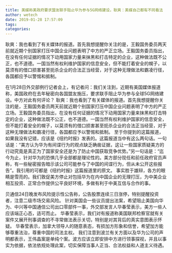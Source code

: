 ```yaml
---
title: 美媒称美政府要求盟友联手阻止华为参与5G网络建设，耿爽：美媒自己都有不同看法
author: wetech
date: 2019-01-28 17:57:09
tags: 
categories: 
---
```

耿爽：我也看到了有关媒体的报道。首先我想提醒你关注的是，王毅国务委员两天前就近期个别国家打压中国企业问题表明了中方的严正立场。王毅国务委员指出，在没有任何证据的情况下动用国家力量来抹黑和打击特定的企业，这种做法既不公正，也不道德。一国当然有权利维护国家的信息安全，但不能打着安全的幌子，以莫须有的借口损害甚至扼杀企业的合法正当经营，对于这种无理做法和霸凌行径，各国都应予以警惕和抵制。
<!-- more -->
在1月28日外交部例行记者会上，有记者问：我们关注到，近期有美国媒体报道称，美国政府在去年秘密向各国盟友施压，要求联手阻止华为参与全球5G网络建设。中方对此有何评论？
耿爽：我也看到了有关媒体的报道。首先我想提醒你关注的是，王毅国务委员两天前就近期个别国家打压中国企业问题表明了中方的严正立场。王毅国务委员指出，在没有任何证据的情况下动用国家力量来抹黑和打击特定的企业，这种做法既不公正，也不道德。一国当然有权利维护国家的信息安全，但不能打着安全的幌子，以莫须有的借口损害甚至扼杀企业的合法正当经营，对于这种无理做法和霸凌行径，各国都应予以警惕和抵制。
至于你提到的这篇报道，如果我没有记错，应该是《纽约时报》发表的。这篇报道当中有这么两句话。一句话是：“美方认为华为有间谍行为的观点缺乏确凿证据，这让一些国家质疑美方的行动究竟是真正为了国家安全还是为了防止中国获取竞争优势。”另一句话是：“迄今为止，针对华为的恐惧几乎全部都是理论性的。美方部分现任和前任政府官员声称，有一些秘密报告暗示该公司可能参与了中国的间谍行为，但从未公开这些报告”。我引用的可都是《纽约时报》这篇报道里的原文。
事实胜于雄辩，各方的眼睛是雪亮的。我们敦促美方停止对包括华为在内中国企业的无理打压，为中美企业相互投资、正常合作提供公平良好环境，多做有利于中美互信与合作的事。
 
 
贝通信24日晚发布风险提示性公告称，公告股票连续三日涨停，特别提醒投资者，注意二级市场交易风险。
针对美国会一些议员提出法案，希望阻止美国向华为、中兴等中国通信公司出口零部件一事，外交部发言人华春莹表示，美方一些人应该端正心态，适可而止。
华春莹表示，我们对有报道称美国联邦检察官就有关案件又展开刑事调查的不寻常做法表示关切，特别是对其背后的真实意图表示怀疑。
华春莹表示，加拿大领导人的随意表态，有损加方形象和信誉，希望加方能够尊重法治，尊重中国的司法主权。
我们注意到波兰有关方面以及华为公司的声明都表示，王伟晶案是单纯个案。波方应该立即安排中方进行领事探视，并且以事实为依据，依法依规处理此案，切实保障当事人正当、合法权益和人道主义待遇。
